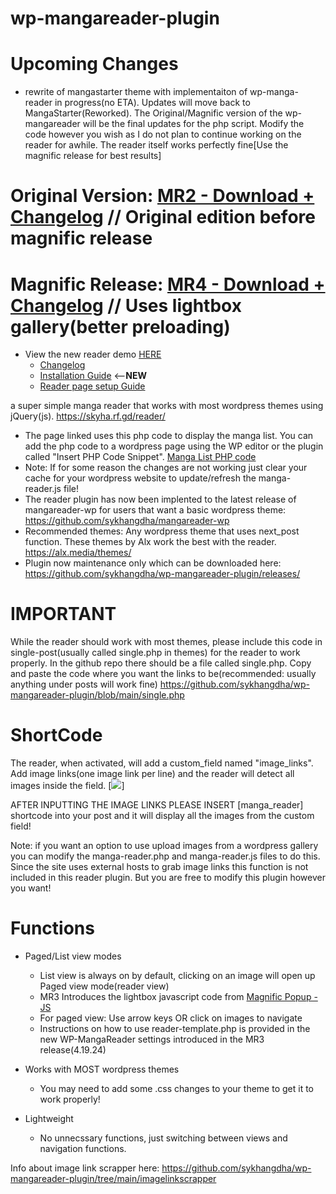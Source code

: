 # wp-mangareader-plugin

# Upcoming Changes
- rewrite of mangastarter theme with implementaiton of wp-manga-reader in progress(no ETA). Updates will move back to MangaStarter(Reworked). The Original/Magnific version of the wp-mangareader will be the final updates for the php script. Modify the code however you wish as I do not plan to continue working on the reader for awhile. The reader itself works perfectly fine[Use the magnific release for best results]


# Original Version: [MR2 - Download + Changelog](http://github.com/sykhangdha/wp-mangareader-plugin/releases/tag/Maintenance/ "MR4 - Download + Changelog") // Original edition before magnific release

# Magnific Release: [MR4 - Download + Changelog](http://github.com/sykhangdha/wp-mangareader-plugin/releases/tag/MR4/ "MR4 - Download + Changelog") // Uses lightbox gallery(better preloading)
- View the new reader demo [HERE](https://skyha.rf.gd/choujin-x-6/ "New Reader DEMO")
	- [Changelog](https://skyha.rf.gd/project-releases/#tab-5791 "Changelog")
	- [Installation Guide](https://skyha.rf.gd/project-releases/#tab-5792 "Installation Guide") <--**NEW**
	- [Reader page setup Guide](https://skyha.rf.gd/project-releases/#tab-5793 "Reader page setup Guide")

a super simple manga reader that works with most wordpress themes using jQuery(js).
https://skyha.rf.gd/reader/

* The page linked uses this php code to display the manga list. You can add the php code to a wordpress page using the WP editor or the plugin called "Insert PHP Code Snippet". [Manga List PHP code](https://github.com/sykhangdha/wp-mangareader-plugin/blob/main/reader-example.php)
* Note: If for some reason the changes are not working just clear your cache for your wordpress website to update/refresh the manga-reader.js file!
* The reader plugin has now been implented to the latest release of mangareader-wp for users that want a basic wordpress theme: https://github.com/sykhangdha/mangareader-wp
* Recommended themes: Any wordpress theme that uses next_post function. These themes by Alx work the best with the reader. https://alx.media/themes/
* Plugin now maintenance only which can be downloaded here: https://github.com/sykhangdha/wp-mangareader-plugin/releases/



# IMPORTANT

While the reader should work with most themes, please include this code in single-post(usually called single.php in themes) for the reader to work properly.
In the github repo there should be a file called single.php. Copy and paste the code where you want the links to be(recommended: usually anything under posts will work fine) https://github.com/sykhangdha/wp-mangareader-plugin/blob/main/single.php

# ShortCode
The reader, when activated, will add a custom_field named "image_links". Add image links(one image link per line) and the reader will detect all images inside the field.
[<img src="http://i.epvpimg.com/t1RIcab.png">]

AFTER INPUTTING THE IMAGE LINKS PLEASE INSERT [manga_reader] shortcode into your post and it will display all the images from the custom field!

Note: if you want an option to use upload images from a wordpress gallery you can modify the manga-reader.php and manga-reader.js files to do this. Since the site uses external hosts to grab image links this function is not included in this reader plugin. But you are free to modify this plugin however you want! 

# Functions
  * Paged/List view modes
      * List view is always on by default, clicking on an image will open up Paged view mode(reader view)
      * MR3 Introduces the lightbox javascript code from [Magnific Popup - JS](https://dimsemenov.com/plugins/magnific-popup/ "Magnific Popup - JS")
      * For paged view: Use arrow keys OR click on images to navigate
      * Instructions on how to use reader-template.php is provided in the new WP-MangaReader settings introduced in the MR3 release(4.19.24)

  * Works with MOST wordpress themes
      * You may need to add some .css changes to your theme to get it to work properly!
  * Lightweight
      * No unnecssary functions, just switching between views and navigation functions.
      

Info about image link scrapper here: https://github.com/sykhangdha/wp-mangareader-plugin/tree/main/imagelinkscrapper
     
     

